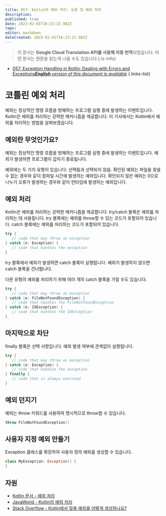 ```yaml
---
title: 057: Kotlin의 예외 처리: 오류 및 예외 처리
description: 
published: true
date: 2023-02-01T16:23:22.982Z
tags: 
editor: markdown
dateCreated: 2023-02-01T16:23:22.982Z
---
```


> 이 문서는 **Google Cloud Translation API를 사용해 자동 번역**되었습니다.
어떤 문서는 원문을 읽는게 나을 수도 있습니다.{.is-info}

- [057: Exception Handling in Kotlin: Dealing with Errors and Exceptions***English** version of this document is available*](/en/Knowledge-base/Kotlin/Learning/057-exception-handling-in-kotlin-dealing-with-errors-and-exceptions)
{.links-list}


# 코틀린 예외 처리

예외는 정상적인 명령 흐름을 방해하는 프로그램 실행 중에 발생하는 이벤트입니다. Kotlin은 예외를 처리하는 강력한 메커니즘을 제공합니다. 이 기사에서는 Kotlin에서 예외를 처리하는 방법을 살펴보겠습니다.

## 예외란 무엇인가요?

예외는 정상적인 명령 흐름을 방해하는 프로그램 실행 중에 발생하는 이벤트입니다. 예외가 발생하면 프로그램이 갑자기 종료됩니다.

예외에는 두 가지 유형이 있습니다: 선택됨과 선택되지 않음. 확인된 예외는 파일을 찾을 수 없는 경우와 같이 컴파일 시간에 발생하는 예외입니다. 확인되지 않은 예외는 0으로 나누기 오류가 발생하는 경우와 같이 런타임에 발생하는 예외입니다.

## 예외 처리

Kotlin은 예외를 처리하는 강력한 메커니즘을 제공합니다. try/catch 블록은 예외를 처리하는 데 사용됩니다. try 블록에는 예외를 throw할 수 있는 코드가 포함되어 있습니다. catch 블록에는 예외를 처리하는 코드가 포함되어 있습니다.

```kotlin
try {
   // code that may throw an exception
} catch (e: Exception) {
   // code that handles the exception
}
```

try 블록에서 예외가 발생하면 catch 블록이 실행됩니다. 예외가 발생하지 않으면 catch 블록을 건너뜁니다.

다른 유형의 예외를 처리하기 위해 여러 개의 catch 블록을 가질 수도 있습니다.

```kotlin
try {
   // code that may throw an exception
} catch (e: FileNotFoundException) {
   // code that handles the FileNotFoundException
} catch (e: IOException) {
   // code that handles the IOException
}
```

## 마지막으로 차단

finally 블록은 선택 사항입니다. 예외 발생 여부에 관계없이 실행됩니다.

```kotlin
try {
   // code that may throw an exception
} catch (e: Exception) {
   // code that handles the exception
} finally {
   // code that is always executed
}
```

## 예외 던지기

예외는 throw 키워드를 사용하여 명시적으로 throw할 수 있습니다.

```kotlin
throw FileNotFoundException()
```

## 사용자 지정 예외 만들기

Exception 클래스를 확장하여 사용자 정의 예외를 생성할 수 있습니다.

```kotlin
class MyException: Exception() {
}
```

## 자원

- [Kotlin 문서 - 예외 처리](https://kotlinlang.org/docs/reference/exceptions.html)
- [JavaWorld - Kotlin의 예외 처리](https://www.javaworld.com/article/3240006/learn-java/exception-handling-in-kotlin.html)
- [Stack Overflow - Kotlin에서 맞춤 예외를 어떻게 생성하나요?](https://stackoverflow.com/questions/44487193/how-do-i-create-a-custom-exception-in-kotlin)